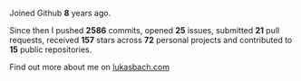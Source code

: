Joined Github **8** years ago.

Since then I pushed **2586** commits, opened **25** issues, submitted **21** pull requests, received **157** stars across **72** personal projects and contributed to **15** public repositories.

Find out more about me on [lukasbach.com](https://lukasbach.com)
